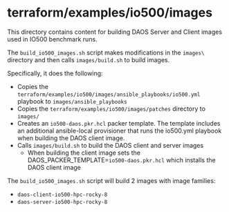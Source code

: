 # terraform/examples/io500/images

This directory contains content for building DAOS Server and Client images used in IO500 benchmark runs.

The `build_io500_images.sh` script makes modifications in the `images\` directory and then calls `images/build.sh` to build images.

Specifically, it does the following:

- Copies the `terraform/examples/io500/images/ansible_playbooks/io500.yml` playbook to `images/ansible_playbooks`
- Copies the `terraform/examples/io500/images/patches` directory to `images/`
- Creates an `io500-daos.pkr.hcl` packer template. The template includes an additional ansible-local provisioner that runs the io500.yml playbook when building the DAOS client image.
- Calls `images/build.sh` to build the DAOS client and server images
  - When building the client image sets the DAOS_PACKER_TEMPLATE=`io500-daos.pkr.hcl` which installs the  DAOS client image

The `build_io500_images.sh` script will build 2 images with image families:

- `daos-client-io500-hpc-rocky-8`
- `daos-server-io500-hpc-rocky-8`
